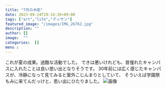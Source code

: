 ```yaml
---
title: "7月の木彫"
date: 2023-09-24T19:14:26+09:00
tags: ["art","life","デッサン"]
featured_image: "/images/IMG_26762.jpg"
description: ""
author: []
image:  ""
categories:  []
menu :
---
```

これが夏の成果。過酷な活動でした。
できは悪いけれども、昔憧れたキャンパスに入れたことは良い思い出となりそうです。
30年前には広く感じたキャンパスが、冷静になって見てみると案外こじんまりとしていて、
そういえば学園祭もみに来てんだっけと、思い出にひたりました。
![画像](/images/IMG_26762.jpg)
